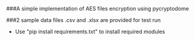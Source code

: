 ###A simple implementation of AES files encryption using pycryptodome

###2 sample data files .csv and .xlsx are provided for test run

-   Use "pip install requirements.txt" to install required modules
